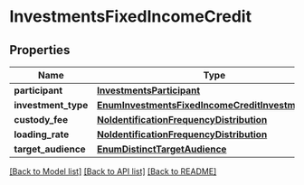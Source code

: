 # InvestmentsFixedIncomeCredit

## Properties
Name | Type | Description | Notes
------------ | ------------- | ------------- | -------------
**participant** | [**InvestmentsParticipant**](InvestmentsParticipant.md) |  | 
**investment_type** | [**EnumInvestmentsFixedIncomeCreditInvestmentType**](EnumInvestmentsFixedIncomeCreditInvestmentType.md) |  | 
**custody_fee** | [**NoIdentificationFrequencyDistribution**](NoIdentificationFrequencyDistribution.md) |  | 
**loading_rate** | [**NoIdentificationFrequencyDistribution**](NoIdentificationFrequencyDistribution.md) |  | 
**target_audience** | [**EnumDistinctTargetAudience**](EnumDistinctTargetAudience.md) |  | 

[[Back to Model list]](../README.md#documentation-for-models) [[Back to API list]](../README.md#documentation-for-api-endpoints) [[Back to README]](../README.md)

